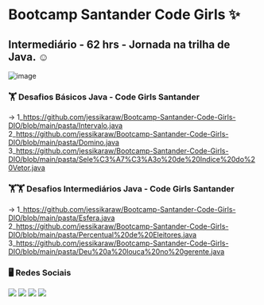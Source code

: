 # Bootcamp Santander Code Girls ✨
## Intermediário - 62 hrs - Jornada na trilha de Java. ☺ 
![image](https://user-images.githubusercontent.com/93353985/182205971-d374865f-70bc-4e21-a5e5-d68ea7e47532.png)

### 🏋️‍ Desafios Básicos Java - Code Girls Santander
  -> 1_https://github.com/jessikaraw/Bootcamp-Santander-Code-Girls-DIO/blob/main/pasta/Intervalo.java
      2_https://github.com/jessikaraw/Bootcamp-Santander-Code-Girls-DIO/blob/main/pasta/Domino.java
        3_https://github.com/jessikaraw/Bootcamp-Santander-Code-Girls-DIO/blob/main/pasta/Sele%C3%A7%C3%A3o%20de%20Indice%20do%20Vetor.java
  
### 🏋️‍🏋️‍ Desafios Intermediários Java - Code Girls Santander
  -> 1_https://github.com/jessikaraw/Bootcamp-Santander-Code-Girls-DIO/blob/main/pasta/Esfera.java 
      2_https://github.com/jessikaraw/Bootcamp-Santander-Code-Girls-DIO/blob/main/pasta/Percentual%20de%20Eleitores.java 
        3_https://github.com/jessikaraw/Bootcamp-Santander-Code-Girls-DIO/blob/main/pasta/Deu%20a%20louca%20no%20gerente.java 
  
### 🖥️ Redes Sociais
<div> 
 <a href="https://www.linkedin.com/in/jessika-oliveira/" target="_blank"><img src="https://img.shields.io/badge/-LinkedIn-%230077B5?style=for-the-badge&logo=linkedin&logoColor=white" target="_blank"></a> 
    <a href="https://spectacled-cheek-815.notion.site/Jessika-de-Oliveira-Ferreira-6cdd87fa550d4acbb9eb92804b6d8990" target="_blank"><img src="https://img.shields.io/badge/Notion-000000?style=for-the-badge&logo=notion&logoColor=white" target="_blank"></a> 
  <a href="https://instagram.com/jessikof_" target="_blank"><img src="https://img.shields.io/badge/-Instagram-%23E4405F?style=for-the-badge&logo=instagram&logoColor=white" target="_blank"></a>
  <a href = "mailto:jessika.o.ferreira@hotmail.com"><img src="https://img.shields.io/badge/-Gmail-%23333?style=for-the-badge&logo=gmail&logoColor=white" target="_blank"></a>
  
